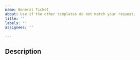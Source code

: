 ```yaml
---
name: General Ticket
about: Use if the other templates do not match your request.
title: ''
labels: ''
assignees: ''

---
```


## Description
<!-- A clear and concise description of what the problem is -->

<!-- This section is for developers only, please do not include in your issue

## Approach

---

### Blocks

### Blocked By

### Related To

-->
